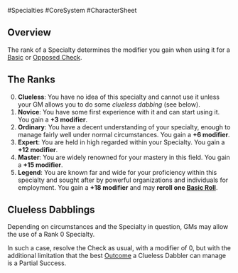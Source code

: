 #Specialties #CoreSystem #CharacterSheet 
## Overview
The rank of a Specialty determines the modifier you gain when using it for a [Basic](/CoreSystem/Basic%20Check.md) or [Opposed Check](/CoreSystem/Opposed%20Check.md).

## The Ranks
0. **Clueless**: You have no idea of this specialty and cannot use it unless your GM allows you to do some _clueless dabbing_ (see below).
1. **Novice**: You have some first experience with it and can start using it. You gain a **+3 modifier**.
2. **Ordinary**:  You have a decent understanding of your specialty, enough to manage fairly well under normal circumstances. You gain a **+6 modifier**.
3. **Expert**: You are held in high regarded within your Specialty. You gain a **+12 modifier**.
4. **Master**: You are widely renowned for your mastery in this field. You gain a **+15 modifier**.
5. **Legend**: You are known far and wide for your proficiency within this specialty and sought after by powerful organizations and individuals for employment. You gain a **+18 modifier** and may **reroll one [Basic Roll](/CoreSystem/Basic%20Roll.md)**.


## Clueless Dabblings
Depending on circumstances and the Specialty in question, GMs may allow the use of a Rank 0 Specialty.

In such a case, resolve the Check as usual, with a modifier of 0, but with the additional limitation that the best [Outcome](/CoreSystem/Trinary%20Outcome.md) a Clueless Dabbler can manage is a Partial Success.
